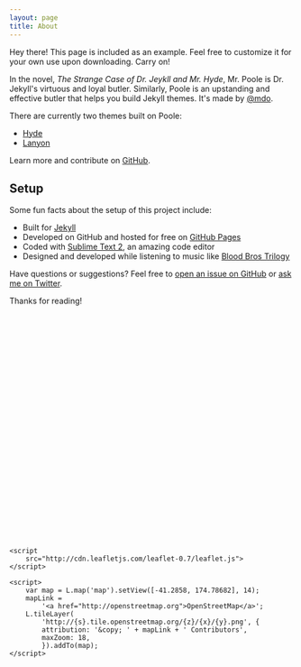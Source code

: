 ```yaml
---
layout: page
title: About
---
```


<p class="message">
  Hey there! This page is included as an example. Feel free to customize it for your own use upon downloading. Carry on!
</p>

In the novel, *The Strange Case of Dr. Jeykll and Mr. Hyde*, Mr. Poole is Dr. Jekyll's virtuous and loyal butler. Similarly, Poole is an upstanding and effective butler that helps you build Jekyll themes. It's made by [@mdo](https://twitter.com/mdo).

There are currently two themes built on Poole:

* [Hyde](http://hyde.getpoole.com)
* [Lanyon](http://lanyon.getpoole.com)

Learn more and contribute on [GitHub](https://github.com/poole).

## Setup

Some fun facts about the setup of this project include:

* Built for [Jekyll](http://jekyllrb.com)
* Developed on GitHub and hosted for free on [GitHub Pages](https://pages.github.com)
* Coded with [Sublime Text 2](http://sublimetext.com), an amazing code editor
* Designed and developed while listening to music like [Blood Bros Trilogy](https://soundcloud.com/maddecent/sets/blood-bros-series)

Have questions or suggestions? Feel free to [open an issue on GitHub](https://github.com/poole/issues/new) or [ask me on Twitter](https://twitter.com/mdo).

Thanks for reading!

<head>
    <title>Simple Leaflet Map</title>
    <meta charset="utf-8" />
    <link 
        rel="stylesheet" 
        href="http://cdn.leafletjs.com/leaflet-0.7/leaflet.css"
    />
</head>
<body>
    <div id="map" style="width: 600px; height: 400px"></div>

    <script
        src="http://cdn.leafletjs.com/leaflet-0.7/leaflet.js">
    </script>

    <script>
        var map = L.map('map').setView([-41.2858, 174.78682], 14);
        mapLink = 
            '<a href="http://openstreetmap.org">OpenStreetMap</a>';
        L.tileLayer(
            'http://{s}.tile.openstreetmap.org/{z}/{x}/{y}.png', {
            attribution: '&copy; ' + mapLink + ' Contributors',
            maxZoom: 18,
            }).addTo(map);
    </script>
</body>
